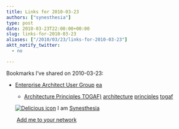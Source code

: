 ```yaml
---
title: Links for 2010-03-23
authors: ["synesthesia"]
type: post
date: 2010-03-23T22:00:00+00:00
slug: links-for-2010-03-23 
aliases: ["/2010/03/23/links-for-2010-03-23"]
aktt_notify_twitter:
  - no

---
```

Bookmarks I&#8217;ve shared on 2010-03-23:

  * [Enterprise Architect User Group][1] 
    [ea][2] </li> 
    
      * [Architecture Principles TOGAF)][3] 
        [architecture][4] [principles][5] [togaf][6] </li> </ul> 
        
        <p class="deliciouslink">
          <a href="https://del.icio.us/synesthesia" title="See all my bookmarks on del.icio.us"><img src="https://www.synesthesia.co.uk/images/deliciousicon.jpg" alt="Delicious icon" /></a>&nbsp;I am <a href="https://del.icio.us/synesthesia" title="See all my bookmarks on del.icio.us">Synesthesia</a>
        </p>
        
        <p class="deliciouslink">
          <a href="https://del.icio.us/network?add=synesthesia" title="Add me to your del.icio.us network"><img src="https://www.synesthesia.co.uk/images/add.gif" alt="" /></a>&nbsp;<a href="https://del.icio.us/network?add=synesthesia" title="Add me to your del.icio.us network">Add me to your network</a>
        </p>

 [1]: https://www.eausergroup.org/
 [2]: https://delicious.com/synesthesia/ea
 [3]: https://www.opengroup.org/architecture/togaf8-doc/arch/chap29.html#tagtcjh_2
 [4]: https://delicious.com/synesthesia/architecture
 [5]: https://delicious.com/synesthesia/principles
 [6]: https://delicious.com/synesthesia/togaf